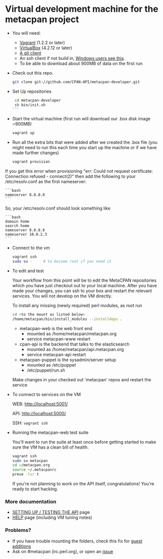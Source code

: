 # Virtual development machine for the metacpan project

- You will need:

    - [Vagrant](http://www.vagrantup.com/downloads.html) (1.2.2 or later)
    - [VirtualBox](https://www.virtualbox.org/wiki/Downloads) (4.2.12 or later)
    - [A git client](http://git-scm.com/downloads)
    - An ssh client if not build in, [Windows users see
      this](http://docs-v1.vagrantup.com/v1/docs/getting-started/ssh.html).
    - To be able to download about 900MB of data on the first run

-  Check out this repo.

    ```bash
    git clone git://github.com/CPAN-API/metacpan-developer.git
    ```

-  Set Up repositories
   ````bash
    cd metacpan-developer
    sh bin/init.sh
   ```

- Start the virtual machine (first run will download our .box disk image
  ~900MB)

    ```bash
    vagrant up
    ```

- Run all the extra bits that were added after we created the .box file (you
might need to run this each time you start up the machine or if we have made
further changes)

    ```bash
    vagrant provision
    ```

If you get this error when provisioning "err: Could not request certificate: Connection refused - connect(2)"
then add the following to your /etc/resolv.conf as the first nameserver:

    ```bash
    nameserver 8.8.8.8
    ```

So, your /etc/resolv.conf should look something like

    ```bash
    domain home
    search home
    nameserver 8.8.8.8
    nameserver 10.0.2.3
    ```

- Connect to the vm

    ```bash
    vagrant ssh
    sudo su -     # to become root if you need it
    ```

- To edit and test

    Your workflow from this point will be to edit the MetaCPAN repositories
    which you have just checkout out to your local machine.  After you have
    made your changes, you can ssh to your box and restart the relevant
    services.  You will not develop on the VM directly.

    To install any missing (newly required) perl modules, as root run

    ```bash
    cd <to the mount as listed below>
    /home/metacpan/bin/install_modules --installdeps .
    ```

    - metacpan-web is the web front end
        - mounted as /home/metacpan/metacpan.org
        - service metacpan-www restart
    - cpan-api is the backend that talks to the elasticsearch
        - mounted as /home/metacpan/api.metacpan.org
        - service metacpan-api restart
    - metacpan-puppet is the sysadmin/server setup
        - mounted as /etc/puppet
        - /etc/puppet/run.sh

    Make changes in your checked out 'metacpan' repos and restart the service

- To connect to services on the VM

    WEB: [http://localhost:5001/](http://localhost:5001/)

    API: [http://localhost:5000/](http://localhost:5000/)

    SSH: `vagrant ssh`

- Running the metacpan-web test suite

    You'll want to run the suite at least once before getting started to make sure the VM has a clean bill of health.

    ```bash
    vagrant ssh
    sudo su metacpan
    cd ~/metacpan.org
    source ~/.metacpanrc
    prove -lvr t
    ```

    If you're not planning to work on the API itself, congratulations!
    You're ready to start hacking.

### More documentation

 * [SETTING UP / TESTING THE API](README_API.md) page
 * [HELP](HELP.md) page (including VM tuning notes)

### Problems?
 * If you have trouble mounting the folders, check this fix for [guest additions](http://stackoverflow.com/questions/22717428/vagrant-error-failed-to-mount-folders-in-linux-guest)
 * Ask on #metacpan (irc.perl.org), or open an [issue](https://github.com/CPAN-API/metacpan-developer/issues)



